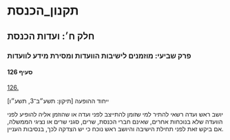 # תקנון_הכנסת

## חלק ח׳: ועדות הכנסת

### פרק שביעי: מוזמנים לישיבות הוועדות ומסירת מידע לוועדות

#### סעיף 126

[126.](https://he.wikisource.org/wiki/תקנון_הכנסת#s_yp_126)

ייחוד ההופעה [תיקון: תשע״ב־3, תשע״ו]

יושב ראש ועדה רשאי להתיר למי שזומן להתייצב
לפני ועדה או שהוזמן אליה להופיע לפני הוועדה שלא בנוכחות אחרים, שאינם
חברי הכנסת, שרים, סגני שרים או נציגי הממשלה, אם ביקש זאת לפני תחילת
הישיבה והיושב ראש נוכח כי יש הצדקה לכך, בנסיבות העניין.